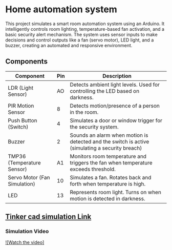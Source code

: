 # Home automation system
This project simulates a smart room automation system using an Arduino. It intelligently controls room lighting, temperature-based fan activation, and a basic security alert mechanism. The system uses sensor inputs to make decisions and control outputs like a fan (servo motor), LED light, and a buzzer, creating an automated and responsive environment.

## Components
| Component      | Pin      | Description   |
| ------------- | ------------- | ------------- |
| LDR (Light Sensor) | AO | Detects ambient light levels. Used for controlling the LED based on darkness.|
| PIR Motion Sensor | 8 |Detects motion/presence of a person in the room.|
| Push Button (Switch)| 4 | Simulates a door or window trigger for the security system.|
| Buzzer | 2 | Sounds an alarm when motion is detected and the switch is active (simulating a security breach) |
| TMP36 (Temperature Sensor) | A1 | Monitors room temperature and triggers the fan when temperature exceeds threshold.|
| Servo Motor (Fan Simulation) | 10 | Simulates a fan. Rotates back and forth when temperature is high.|
| LED | 13 | Represents room light. Turns on when motion is detected in darkness.|

## [Tinker cad simulation Link](https://www.tinkercad.com/things/h52kM4YNCut-embeded-project-)

### Simulation Video
[![Watch the video]](./simulation.mp4)
